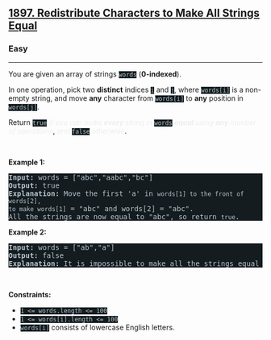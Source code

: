 <h2><a href="https://leetcode.com/problems/redistribute-characters-to-make-all-strings-equal/">1897. Redistribute Characters to Make All Strings Equal</a></h2><h3>Easy</h3><hr><div style="border-color: rgb(91, 119, 134) !important;"><p style="border-color: rgb(91, 119, 134) !important;">You are given an array of strings <code style="background-color: rgb(20, 28, 32) !important; color: rgb(183, 198, 205) !important; border-color: rgb(84, 109, 121) !important;">words</code> (<strong style="border-color: rgb(91, 119, 134) !important;">0-indexed</strong>).</p>

<p style="border-color: rgb(91, 119, 134) !important;">In one operation, pick two <strong style="border-color: rgb(91, 119, 134) !important;">distinct</strong> indices <code style="background-color: rgb(20, 28, 32) !important; color: rgb(183, 198, 205) !important; border-color: rgb(84, 109, 121) !important;">i</code> and <code style="background-color: rgb(20, 28, 32) !important; color: rgb(183, 198, 205) !important; border-color: rgb(84, 109, 121) !important;">j</code>, where <code style="background-color: rgb(20, 28, 32) !important; color: rgb(183, 198, 205) !important; border-color: rgb(84, 109, 121) !important;">words[i]</code> is a non-empty string, and move <strong style="border-color: rgb(91, 119, 134) !important;">any</strong> character from <code style="background-color: rgb(20, 28, 32) !important; color: rgb(183, 198, 205) !important; border-color: rgb(84, 109, 121) !important;">words[i]</code> to <strong style="border-color: rgb(91, 119, 134) !important;">any</strong> position in <code style="background-color: rgb(20, 28, 32) !important; color: rgb(183, 198, 205) !important; border-color: rgb(84, 109, 121) !important;">words[j]</code>.</p>

<p style="border-color: rgb(91, 119, 134) !important;">Return <code style="background-color: rgb(20, 28, 32) !important; color: rgb(183, 198, 205) !important; border-color: rgb(84, 109, 121) !important;">true</code> <em style="color: rgb(234, 238, 241) !important; border-color: rgb(91, 119, 134) !important;">if you can make<strong style="border-color: rgb(91, 119, 134) !important;"> every</strong> string in </em><code style="background-color: rgb(20, 28, 32) !important; color: rgb(183, 198, 205) !important; border-color: rgb(84, 109, 121) !important;">words</code><em style="color: rgb(234, 238, 241) !important; border-color: rgb(91, 119, 134) !important;"> <strong style="border-color: rgb(91, 119, 134) !important;">equal </strong>using <strong style="border-color: rgb(91, 119, 134) !important;">any</strong> number of operations</em>,<em style="color: rgb(234, 238, 241) !important; border-color: rgb(91, 119, 134) !important;"> and </em><code style="background-color: rgb(20, 28, 32) !important; color: rgb(183, 198, 205) !important; border-color: rgb(84, 109, 121) !important;">false</code> <em style="color: rgb(234, 238, 241) !important; border-color: rgb(91, 119, 134) !important;">otherwise</em>.</p>

<p style="border-color: rgb(91, 119, 134) !important;">&nbsp;</p>
<p style="border-color: rgb(91, 119, 134) !important;"><strong class="example" style="border-color: rgb(91, 119, 134) !important;">Example 1:</strong></p>

<pre style="background-color: rgb(20, 28, 32) !important; color: rgb(183, 198, 206) !important; border-color: rgb(83, 109, 122) !important;"><strong style="border-color: rgb(83, 109, 122) !important;">Input:</strong> words = ["abc","aabc","bc"]
<strong style="border-color: rgb(83, 109, 122) !important;">Output:</strong> true
<strong style="border-color: rgb(83, 109, 122) !important;">Explanation:</strong> Move the first 'a' in <code style="border-color: rgb(83, 109, 122) !important;">words[1] to the front of words[2],
to make </code><code style="border-color: rgb(83, 109, 122) !important;">words[1]</code> = "abc" and words[2] = "abc".
All the strings are now equal to "abc", so return <code style="border-color: rgb(83, 109, 122) !important;">true</code>.
</pre>

<p style="border-color: rgb(91, 119, 134) !important;"><strong class="example" style="border-color: rgb(91, 119, 134) !important;">Example 2:</strong></p>

<pre style="background-color: rgb(20, 28, 32) !important; color: rgb(183, 198, 206) !important; border-color: rgb(83, 109, 122) !important;"><strong style="border-color: rgb(83, 109, 122) !important;">Input:</strong> words = ["ab","a"]
<strong style="border-color: rgb(83, 109, 122) !important;">Output:</strong> false
<strong style="border-color: rgb(83, 109, 122) !important;">Explanation:</strong> It is impossible to make all the strings equal using the operation.
</pre>

<p style="border-color: rgb(91, 119, 134) !important;">&nbsp;</p>
<p style="border-color: rgb(91, 119, 134) !important;"><strong style="border-color: rgb(91, 119, 134) !important;">Constraints:</strong></p>

<ul style="border-color: rgb(91, 119, 134) !important;">
	<li style="border-color: rgb(91, 119, 134) !important;"><code style="background-color: rgb(20, 28, 32) !important; color: rgb(183, 198, 205) !important; border-color: rgb(84, 109, 121) !important;">1 &lt;= words.length &lt;= 100</code></li>
	<li style="border-color: rgb(91, 119, 134) !important;"><code style="background-color: rgb(20, 28, 32) !important; color: rgb(183, 198, 205) !important; border-color: rgb(84, 109, 121) !important;">1 &lt;= words[i].length &lt;= 100</code></li>
	<li style="border-color: rgb(91, 119, 134) !important;"><code style="background-color: rgb(20, 28, 32) !important; color: rgb(183, 198, 205) !important; border-color: rgb(84, 109, 121) !important;">words[i]</code> consists of lowercase English letters.</li>
</ul>
</div>